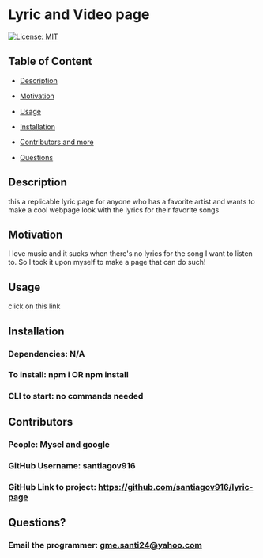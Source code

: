 
  
  # Lyric and Video page

  [![License: MIT](https://img.shields.io/badge/License-MIT-yellow.svg)](https://opensource.org/licenses/MIT)
  
  ## Table of Content
  
  * [Description](#description)
  
  * [Motivation](#motivation)
  
  * [Usage](#usage)
  
  * [Installation](#Installation)
  
  * [Contributors and more](#contributors)
  
  * [Questions](#questions)

  ## Description

  this a replicable lyric page for anyone who has a favorite artist and wants to make a cool webpage look with the lyrics for their favorite songs
  
  ## Motivation

  I love music and it sucks when there's no lyrics for the song I want to listen to. So I took it upon myself to make a page that can do such!

  ## Usage

  click on this link

  ## Installation 

  ### Dependencies: N/A
  ### To install: npm i OR npm install
  ### CLI to start: no commands needed

  ## Contributors

  ### People: Mysel and google
  ### GitHub Username: santiagov916
  ### GitHub Link to project: https://github.com/santiagov916/lyric-page

  ## Questions?

  ### Email the programmer: gme.santi24@yahoo.com

